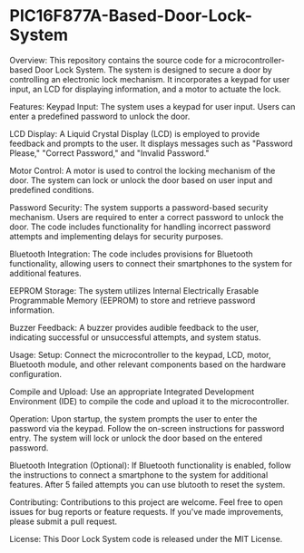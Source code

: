 # PIC16F877A-Based-Door-Lock-System

Overview:
This repository contains the source code for a microcontroller-based Door Lock System. The system is designed to secure a door by controlling an electronic lock mechanism. It incorporates a keypad for user input, an LCD for displaying information, and a motor to actuate the lock.

Features:
Keypad Input: The system uses a keypad for user input. Users can enter a predefined password to unlock the door.

LCD Display: A Liquid Crystal Display (LCD) is employed to provide feedback and prompts to the user. It displays messages such as "Password Please," "Correct Password," and "Invalid Password."

Motor Control: A motor is used to control the locking mechanism of the door. The system can lock or unlock the door based on user input and predefined conditions.

Password Security: The system supports a password-based security mechanism. Users are required to enter a correct password to unlock the door. The code includes functionality for handling incorrect password attempts and implementing delays for security purposes.

Bluetooth Integration: The code includes provisions for Bluetooth functionality, allowing users to connect their smartphones to the system for additional features.

EEPROM Storage: The system utilizes Internal Electrically Erasable Programmable Memory (EEPROM) to store and retrieve password information.

Buzzer Feedback: A buzzer provides audible feedback to the user, indicating successful or unsuccessful attempts, and system status.

Usage:
Setup: Connect the microcontroller to the keypad, LCD, motor, Bluetooth module, and other relevant components based on the hardware configuration.

Compile and Upload: Use an appropriate Integrated Development Environment (IDE) to compile the code and upload it to the microcontroller.

Operation: Upon startup, the system prompts the user to enter the password via the keypad. Follow the on-screen instructions for password entry. The system will lock or unlock the door based on the entered password.

Bluetooth Integration (Optional): If Bluetooth functionality is enabled, follow the instructions to connect a smartphone to the system for additional features.
After 5 failed attempts you can use blutooth to reset the system.

Contributing:
Contributions to this project are welcome. Feel free to open issues for bug reports or feature requests. If you've made improvements, please submit a pull request.

License:
This Door Lock System code is released under the MIT License.

